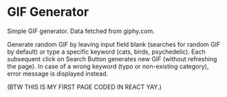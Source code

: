 # GIF Generator

Simple GIF generator. Data fetched from giphy.com.

Generate random GIF by leaving input field blank (searches for random GIF by default) or type a specific keyword (cats, birds, psychedelic). Each subsequent click on Search Button generates new GIF (without refreshing the page). In case of a wrong keyword (typo or non-existing category), error message is displayed instead.

(BTW THIS IS MY FIRST PAGE CODED IN REACT YAY.)
